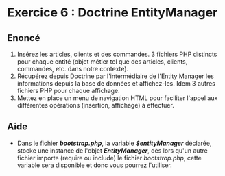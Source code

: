 # Exercice 6 : Doctrine EntityManager

## Enoncé

1. Insérez les articles, clients et des commandes. 3 fichiers PHP distincts pour chaque entité (objet métier tel que des articles, clients, commandes, etc. dans notre contexte).
2. Récupérez depuis Doctrine par l'intermédiaire de l'Entity Manager les informations depuis la base de données et affichez-les. Idem 3 autres fichiers PHP pour chaque affichage.
3. Mettez en place un menu de navigation HTML pour faciliter l'appel aux différentes opérations (insertion, affichage) à effectuer.

## Aide

- Dans le fichier ***bootstrap.php***, la variable ***$entityManager*** déclarée, stocke une instance de l'objet ***EntityManager***, dès lors qu'un autre fichier importe (require ou include) le fichier *bootstrap.php*, cette variable sera disponible et donc vous pourrez l'utiliser.
<!-- 1. Insérez les articles, clients et des commandes.
Pour cela, côté front, utilisez l'extension ***Thunder Client*** pour envoyer des données au serveur sans passer par un formulaire.
2. Récupérez depuis Doctrine par l'intermédiaire de l'Entity Manager les informations depuis la base de données et affichez les.

## Extension thunder client

![th](./img/thunder.png)

---

![th](./img/thunder2.png)

---

![th](./img/thunder3.png) -->